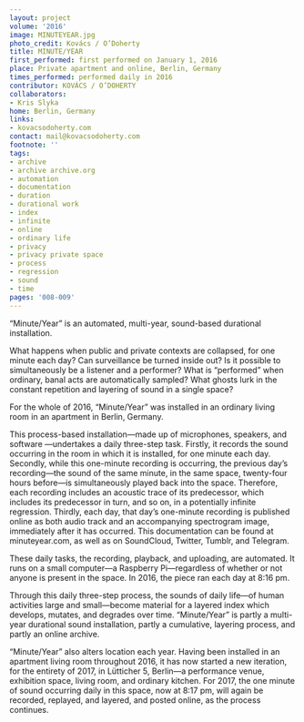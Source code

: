 ```yaml
---
layout: project
volume: '2016'
image: MINUTEYEAR.jpg
photo_credit: Kovács / O’Doherty
title: MINUTE/YEAR
first_performed: first performed on January 1, 2016
place: Private apartment and online, Berlin, Germany
times_performed: performed daily in 2016
contributor: KOVÁCS / O’DOHERTY
collaborators:
- Kris Slyka
home: Berlin, Germany
links:
- kovacsodoherty.com
contact: mail@kovacsodoherty.com
footnote: ''
tags:
- archive
- archive archive.org
- automation
- documentation
- duration
- durational work
- index
- infinite
- online
- ordinary life
- privacy
- privacy private space
- process
- regression
- sound
- time
pages: '008-009'
---
```


“Minute/Year” is an automated, multi-year, sound-based durational installation.

What happens when public and private contexts are collapsed, for one minute each day? Can surveillance be turned inside out? Is it possible to simultaneously be a listener and a performer? What is “performed” when ordinary, banal acts are automatically sampled? What ghosts lurk in the constant repetition and layering of sound in a single space?

For the whole of 2016, “Minute/Year” was installed in an ordinary living room in an apartment in Berlin, Germany.

This process-based installation—made up of microphones, speakers, and software —undertakes a daily three-step task. Firstly, it records the sound occurring in the room in which it is installed, for one minute each day. Secondly, while this one-minute recording is occurring, the previous day’s recording—the sound of the same minute, in the same space, twenty-four hours before—is simultaneously played back into the space. Therefore, each recording includes an acoustic trace of its predecessor, which includes its predecessor in turn, and so on, in a potentially infinite regression. Thirdly, each day, that day’s one-minute recording is published online as both audio track and an accompanying spectrogram image, immediately after it has occurred. This documentation can be found at minuteyear.com, as well as on SoundCloud, Twitter, Tumblr, and Telegram.

These daily tasks, the recording, playback, and uploading, are automated. It runs on a small computer—a Raspberry Pi—regardless of whether or not anyone is present in the space. In 2016, the piece ran each day at 8:16 pm.

Through this daily three-step process, the sounds of daily life—of human activities large and small—become material for a layered index which develops, mutates, and degrades over time. “Minute/Year” is partly a multi-year durational sound installation, partly a cumulative, layering process, and partly an online archive.

“Minute/Year” also alters location each year. Having been installed in an apartment living room throughout 2016, it has now started a new iteration, for the entirety of 2017, in Lütticher 5, Berlin—a performance venue, exhibition space, living room, and ordinary kitchen. For 2017, the one minute of sound occurring daily in this space, now at 8:17 pm, will again be recorded, replayed, and layered, and posted online, as the process continues.
